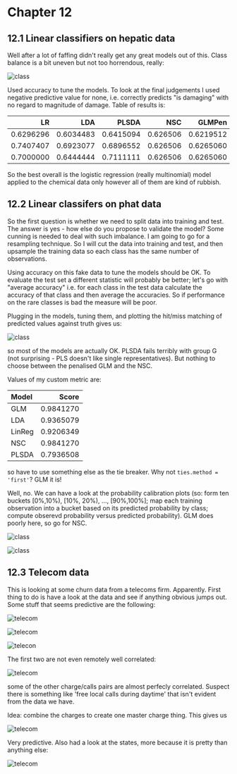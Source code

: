 # Chapter 12

## 12.1 Linear classifiers on hepatic data

Well after a lot of faffing didn't really get any great models out of this. Class balance is a bit uneven but not too horrendous, really: 

![class](12.1/histo-plot.png)

Used accuracy to tune the models. To look at the final judgements I used negative predictive value for none, i.e. correctly predicts "is damaging" with no regard to magnitude of damage. Table of results is: 

|        LR|       LDA|     PLSDA|      NSC|    GLMPen|what    |
|---------:|---------:|---------:|--------:|---------:|:-------|
| 0.6296296| 0.6034483| 0.6415094| 0.626506| 0.6219512|Bio     |
| 0.7407407| 0.6923077| 0.6896552| 0.626506| 0.6265060|Chem    |
| 0.7000000| 0.6444444| 0.7111111| 0.626506| 0.6265060|BioChem |

So the best overall is the logistic regression (really multinomial) model applied to the chemical data only however all of them are kind of rubbish. 

## 12.2 Linear classifers on phat data

So the first question is whether we need to split data into training and test. The answer is yes - how else do you propose to validate the model? Some cunning is needed to deal with such imbalance. I am going to go for a resampling technique. So I will cut the data into training and test, and then upsample the training data so each class has the same number of observations. 

Using accuracy on this fake data to tune the models should be OK. To evaluate the test set a different statistic will probably be better; let's go with "average accuracy" i.e. for each class in the test data calculate the accuracy of that class and then average the accuracies. So if performance on the rare classes is bad the measure will be poor. 

Plugging in the models, tuning them, and plotting the hit/miss matching of predicted values against truth gives us:

![class](12.2/oil_fit_plot.png)

so most of the models are actually OK. PLSDA fails terribly with group G (not surprising - PLS doesn't like single representatives). But nothing to choose between the penalised GLM and the NSC. 

Values of my custom metric are:

|Model  |     Score|
|:------|---------:|
|GLM    | 0.9841270|
|LDA    | 0.9365079|
|LinReg | 0.9206349|
|NSC    | 0.9841270|
|PLSDA  | 0.7936508|

so have to use something else as the tie breaker. Why not `ties.method = 'first'`? GLM it is!

Well, no. We can have a look at the probability calibration plots (so: form ten buckets [0%,10%), [10%, 20%), ..., [90%,100%]; map each training observation into a bucket based on its predicted probability by class; compute obserevd probability versus predicted probability). GLM does poorly here, so go for NSC. 

![class](12.2/glm_probs.png)

![class](12.2/nsc_probs.png)

## 12.3 Telecom data 

This is looking at some churn data from a telecoms firm. Apparently. First thing to do is have a look at the data and see if anything obvious jumps out. Some stuff that seems predictive are the following:

![telecom](12.3/total_day_charge.png)

![telecom](12.3/total_day_calls.png)

![telecon](12.3/number_customer_service_calls.png)

The first two are not even remotely well correlated:

![telecom](12.3/total_day_charge_vs_calls_churn.png)

some of the other charge/calls pairs are almost perfecly correlated. Suspect there is something like 'free local calls during daytime' that isn't evident from the data we have. 

Idea: combine the charges to create one master charge thing. This gives us

![telecom](12.3/total_charge.png)

Very predictive. Also had a look at the states, more because it is pretty than anything else: 

![telecom](12.3/state_plot.png)

